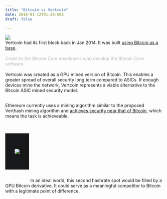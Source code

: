 ```yaml
---
title: "Bitcoin vs Vertcoin"
date: 2018-01-12T01:30:50Z
draft: false

---
```


<img class="bitcoinExplanationImg" src="../images/builtonbitcoin.png">
<br>
Vertcoin had its first block back in Jan 2014. It was built <a href="https://github.com/vertcoin-project/vertcoin-core">using Bitcoin as a base</a>. 
<br><br>
<span style="opacity: 0.3">Credit to the Bitcoin Core developers who develop the Bitcoin Core software.</span>
<br><br>
Vertcoin was created as a GPU mined version of Bitcoin. This enables a greater spread of overall security long term compared to ASICs. If enough devices mine the network, Vertcoin represents a viable alternative to the Bitcoin ASIC mined security model.
<br><br>

Ethereum currently uses a mining algorithm similar to the proposed Verthash mining algorithm and <a href="https://howmanyconfs.com/" target="_blank">achieves security near that of Bitcoin</a>, which means the task is achieveable.
<br><br>
<img src="../images/hashrate.png" style="    padding: 50px 30px;
    background: #161819;
    margin: 30px 0px 40px;
    text-align: center;">
In an ideal world, this second hashrate spot would be filled by a GPU Bitcoin derivative. It could serve as a meaningful competitor to Bitcoin with a legitimate point of difference.
<br><br>


